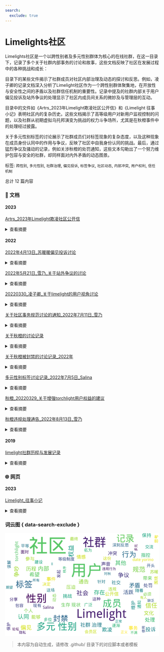 ```yaml
---
search:
  exclude: true
---
```



# Limelights社区

Limelights社区是一个以跨性别者及多元性别群体为核心的在线社群，在这一目录下，记录了多个关于社群内部事务的讨论和故事，这些文档反映了社区在发展过程中的各种挑战和成长：

目录下的某些文件揭示了社群成员对社区内部治理及动态的探讨和反思。例如，凌子卿的记录文档深入分析了Limelight社区作为一个跨性别群体聚集地，在开放性与安全性之间的矛盾以及社群信任机制的重要性。记录中提及的社群内部关于用户偏见投诉及站外争议的处理显示了社区内成员间关系的微妙及与管理层的互动。

目录中的文件如《Artrs_2023年Limelight欺凌社区公开信》和《Limelight 往事小记》表明社区内的复杂历史。这些文档揭示了高等级用户对新用户监视控制的问题，以及社群从初期虚拟乌托邦演变为挑战的权力斗争场所，尤其是在秋橙事件中的处理经过披露。

关于多元性别标签的讨论展示了社群成员们对标签现象的复杂态度，以及这种现象在成员身份认同中的作用与争议，反映了社区中自我身份认同的挑战。最后，通过猛烈争议及骚动的记录，例如关涉秋橙的处罚通知，这些文本勾勒出了一个努力维护包容与安全的社群，却同样面对内外矛盾的动态图景。


标签: `跨性别`, `多元性别`, `社群治理`, `偏见投诉`, `标签争议`, `社区动态`, `内部冲突`, `用户权利`, `信任机制`


总计 12 篇内容



### 📄 文档


#### 2023



[Artrs_2023年Limelight欺凌社区公开信](Artrs_2023年Limelight欺凌社区公开信_page.md)<details><summary>查看摘要</summary>

这份文件是一封公开信，主要揭露了名为 Limelight 的在线社区所存在的欺凌行为。公开信的作者 Arts 通过详细的描述和分析，展示了 Limelight 社区从起源到发展的阶段，以及与用户之间的信任等级制度相互作用下，如何形成了一个隔离和压迫的新环境。文件指出，Limelight 最初被视为一个倡导平等与解放的多元社区，然而随着时间的推移，这个社区却逐渐演变成一个以特权和等级制度为基础的结构。在这种结构中，高等级用户对新用户进行监视和控制，新用户在社区中的声音受到压制，形成了用户之间的不信任和对立。公开信中也提到了关于秋橙的事件，她作为一名新用户，勇敢提出对现有制度的质疑和建议，但最终遭到老用户的强烈抵制和欺凌。文件通过描述这场矛盾的爆发和管理者对秋橙的“公审”，揭示了 Limelight 社区内潜藏的权力斗争以及对新用户的压迫，这让更多人意识到自己并不是孤立无援，从而增加了对抗不公的勇气。
</details>



#### 2022



[2022年4月13日_苏暖暖偏见投诉讨论](2022年4月13日_苏暖暖偏见投诉讨论_page.md)<details><summary>查看摘要</summary>

该文档记录了在Limelights社区内关于用户苏暖暖的偏见和投诉讨论。文件中包含了用户Kennket1（可甜）在2022年4月13日发起的投诉，指控苏暖暖对其进行偏见、不合理的指责、以及可能的诽谤与欺凌。Kennket1 对苏暖暖的行为表示强烈的不满，认为其对自己态度恶劣，甚至暗示苏暖暖故意误解其意图，给其带来了严重的情绪影响。这种投诉引发了社区其他用户的讨论，不同声音在各个评论中争论，关于misgender行为的正确性被广泛探讨，一些用户对如何使用合适的代词表示关切，而另一些用户则围绕该事件的诽谤性质展开了辩论。文中展示了这些对话不仅涉及个人情感的纠纷，还有关于社区内对跨性别认同的敏感性以及如何处理人际关系中误解和冲突的问题。讨论中也出现了对于管理层行为的质疑，以及对偏见和抨击的反思，显示出社群内在多元性别问题上的复杂性与挑战。总之，这个文档呈现了一场围绕性别认同与社群规范的深入讨论，突显了在跨性别社群中维护个人权利与相互理解的重要性。
</details>




[2022年5月21日_雪乃_关于站外争议的讨论](2022年5月21日_雪乃_关于站外争议的讨论_page.md)<details><summary>查看摘要</summary>

该文件是关于Limelights社区内，针对站外争议进行讨论的文档，由雪乃于2022年5月21日发布。文中明确指出，Limelights并不是一个社群争吵的平台，不应承载任何形式的个人攻击或争吵。文中提到，为了维护社区的秩序，任何针对特定对象的争议内容，可能将会被隐藏或删除。该决定在相关争吵发酵后制定，参与争吵的用户可能会面临禁言或封禁的处罚。

文件中提到的具体案例包括对参与争吵的特定用户采取的纪律措施，例如对@上坂桜介因发布私人矛盾和账户争用进行禁言的处罚，以及另一名用户因个人动机扩大社区矛盾而面临永久封禁。这一系列措施旨在保护社区的和谐氛围，让用户能够更加安心地在此进行积极的交流，而不是陷入无谓的争执中。

从其他用户的反馈来看，社区成员对于维护团结和相互支持的价值观有着共识。不少用户在讨论中呼吁大家要保持希望和正能量，尤其是在面临社会歧视的情况下，团结显得尤为重要。他们强调，单个个体无法扭转社会的歧视，唯有通过团结才能继续向前。这些讨论反映了跨性别及多元性别群体在面对困难时的心声，也表现出社区成员之间的关怀与支持。
</details>




[20220330_凌子卿_关于limelight的用户视角讨论](20220330_凌子卿_关于limelight的用户视角讨论_page.md)<details><summary>查看摘要</summary>

该文档是关于Limelight社群的一份讨论记录，主要由凌子卿于2022年3月30日撰写，文中探讨了Limelight社区作为跨性别者为核心建立的社群的内部动态与挑战。记载了社群用户的经验和他们对社群未来发展的看法。在此文中，凌子卿从多个角度分析了Limelight的开放性与安全性之间的矛盾，指出由于外部环境的恶化，社群必须保持一定的防范措施，这对新用户构成了不平等的局面。文中提到：“limelight的活跃并不是说明环境友善”，这是因为社群的访问者中存在着反对跨性别人士的声音。进一步探讨中，凌子卿强调了社区内信任机制的重要性，指出“一个信任机制必须是存在且有效的”，与此同时需要更广泛的包容与理解，以避免社区内部产生不必要的斗争。此文不仅涉及社群的治理与管理，还深入讨论了成员的生存现状，反映出跨性别社群在面对压迫时的复杂情感与思考，是对多元性别社群问题的一次重要记录。
</details>




[关于社区事务规范讨论的通知_2022年7月11日_雪乃](关于社区事务规范讨论的通知_2022年7月11日_雪乃_page.md)<details><summary>查看摘要</summary>

该文件是来自Limelights社区的关于社区事务规范的通知，发布时间为2022年7月11日，由社区成员雪乃发布。二是由一系列对社区相关事务进行管理和规范的讨论和规定，旨在维护社区的健康氛围，避免不必要的争吵和冲突。文件开头，雪乃表达了对社区成员讨论热情的肯定，随后确立了一些明确的规则，确保所有与小组事务相关的讨论能够在合理和有依据的情况下进行。文件中提到，对于任何相关的指控，只有当事人可以直接向管理人员提出，任何不实指控都将受到处罚。文件也强调了在讨论中必须提供必要的依据,以避免无证据的指控带来的影响。
</details>




[关于秋橙的讨论记录](关于秋橙的讨论记录_page.md)<details><summary>查看摘要</summary>

本文件记录了Limelights社区中关于成员秋橙的讨论，围绕其在社区内的行为引发的争议进行了深入分析与探讨。讨论者们在文本中表达了对秋橙某些行为的不同看法，如如何理解她的推测行为，以及社群在引导与规范方面的不足。讨论的开始是由用户雪乃发起，她透露自己曾与秋橙产生交流，并注意到她在多项话题上与其他用户的立场存在差异。文件的内容直面秋橙的社交能力，以及社区规则的模糊性所带来的冲突。参与讨论的用户们提出了对社区规范的多种看法，有些认为需要更明确的规则来引导新旧用户的行为，而另一些则表达了对跨越情感与社交能量的理解与包容。整个记录流露出对社群互助与和谐的期望，同时也凸显了社交中的复杂性与人际间沟通的微妙。

记录中提到了一些具体例子和建议，例如由用户Wing綝酱が提出，希望社区能够强化对建议的管理与审核，以改善当前的互动状态，同时强调开放性与情感交流的重要性。文末的讨论还包含了对未来可能的社群治理模式及规范的探讨，表明用户们对有效管理与共存的关切。“社区的问题，社区在这方面缺乏说明，会让新用户难以理解。”这一句表达了用户对社群治理的深切思考与希望。
</details>




[关于秋橙被封禁的讨论记录_2022年](关于秋橙被封禁的讨论记录_2022年_page.md)<details><summary>查看摘要</summary>

该文件记录了2022年7月4日Limelights社区关于用户@秋橙被封禁的讨论。这场讨论引发了社区成员对封禁原因、程序正义和社区管理规则的深刻反思。文件中，有用户提到“秋橙作为ll的一个用户，为ll的建设提供了大量宝贵意见”，可见@秋橙在社区中的影响力和贡献。在多位用户的发言中，有人认为封禁的处理程序不正义，且缺乏透明度。一位用户指出，“之前封禁都要记录的”，反映了一些成员对于社区治理规则的期待与不满。
</details>




[多元性别标签讨论记录_2022年7月5日_Salina](多元性别标签讨论记录_2022年7月5日_Salina_page.md)<details><summary>查看摘要</summary>

这份文件是《多元性别标签讨论记录》，记录了名为Limelights社群中成员对多元性别标签的讨论情况。这场讨论发生在2022年7月5日及其后几天，由Salina发起，包含多位成员的实时聊天记录。文件开头提到有人对“贴标签”的感慨，Salina以‘吵架吵不过就说别⼈不正常’引入了对标签现象的思考，显示出社群内部对于标签的复杂看法和争议。

在讨论中，Chikage提及‘moer，含糖，这都算标签吗’，穷极了对标签界限模糊的调侃，而Senioria则表达了对标签的反对，认为很多因为标签而生的误解和偏见需要被消除。多位成员在此过程中分享了自己的看法，抒发了对自身认同感的体验与困惑，反映出了多元性别社群在面对外界标签化时的脆弱与不安。

这种深入的社群讨论不仅代表了多元性别者对自我身份和社会认同的追寻，也体现了社群内对彼此支持与理解的渴望。随着对标签现象的探讨逐渐深入，成员之间开始分享对自身的认同感，表现出社群在寻找共同体感及对抗标签带来的压力时的显著动态。值得注意的是，有成员表示对自我的认同与标签之间存在着较大的矛盾，不同的声音展现出社群中的多元化与复杂性。
</details>




[秋橙_20220329_关于增强torchlight用户权益的建议](秋橙_20220329_关于增强torchlight用户权益的建议_page.md)<details><summary>查看摘要</summary>

该文件名为《关于增强torchlight用户权益的建议》，由秋橙于2022年3月29日创作。文件主要讨论了如何保护参与torchlight社区的用户权益，尤其针对现有关于会员区的管理问题，提出了一系列意见和建议。在文件中，秋橙首先指出现有的权限管理和分类存在不合理之处，强调了保持社区的私密性与用户之间的信任关系的重要性。秋橙提到，某些已经不活跃的用户希望保护过去的讨论内容，应当严谨处理会员区和开放区的主题。在讨论中，她提到需要分类会员区的主题，并对其中一些主题进行重新评估，以确保不会因为不合理的管理影响到用户的体验。秋橙还提到由于社区管理人员的变动，导致用户对于其未来的发展方向感到不安，她希望能够通过严格的管理措施，让活跃用户与不活跃用户的讨论空间保持清晰的边界。最终，秋橙的主张意在提高用户的权益与社区活跃度，同时探索一种更加公平与合理的管理机制，以应对社区内产生的种种矛盾与问题。
</details>




[秋橙违规处理通告_2022年8月13日_雪乃](秋橙违规处理通告_2022年8月13日_雪乃_page.md)<details><summary>查看摘要</summary>

本文件是关于Limelights社区在处理用户@秋橙因一系列违规行为而作出的通告。通告由雪乃发布，日期为2022年8月13日。根据社区的讨论以及对各方意见的了解，社区决定对秋橙的行为进行处罚，封禁期限至2023年1月2日。文中列举了秋橙的具体违规情形，包括使用虚假信息造成公众恐慌、擅自公开其他用户的隐私、对其他用户骚扰、拒绝遵守社区管理规定等。这份通告的目的在于维护社区的正常秩序，强调了对违规行为的零容忍以及社区内部应有的自律与诚实。同时，通告也表达了对所有社区成员相互包容与尊重的期望，并提到对4月26日之前的相关问题将进行调查。文中还提及了一些社区成员对封禁决定的不同看法，显示出社区内部关于这一问题的广泛讨论与不同的意见。
</details>



#### 2019



[limelight社群历程与发展记录](limelight社群历程与发展记录_page.md)<details><summary>查看摘要</summary>

本文记录了Limelight社区的发展历程，包含了该社区自成立以来的多个重要里程碑。文中提到，2014年6月5日，百度药娘吧被封禁，促使社区创始人misaka4e21与其他成员联合启动了名为date-yorino的计划，旨在推进跨性别权益并建立一个有支持性的社区。2014年11月1日，date-yorino正式成立，随后在技术和社区建设上经历了许多挑战，包括技术故障和用户访问问题。2016年，date-yorino更名为{{原跑路站}}，并引入了全新的Discourse论坛系统，标志着社区管理架构的一个重要转变。随着时间的推移，社区逐渐扩大并开始推出各种服务和社交平台，包括Mastodon实例和微信群聊。2018年12月8日，社区经历了震惊的‘12·08’管理员人身攻击事件，导致Telegram群传奇解散。在2019年，该社区发布了停止运营的通知，并在后续改名为Limelight。文中总结了该社区的发展历程，强调了建立平等和解放的使命，以及对文化和社会进步推动的承诺。这些记录不仅是过去一段艰辛历程的见证，也是未来继续前行的动力。
</details>



### 🌐 网页


#### 2023



[Limelight_往事小记](Limelight_往事小记.md)<details><summary>查看摘要</summary>

《Limelight 往事小记》是一篇深刻反思社区内外部冲突的纪实文章，讲述了Limelight社区的兴衰与发展历程。文章由一位曾在该社区活跃的成员撰写，他亲历了社区的繁荣与最终的解散。开头，作者表达了对“星星陨落”和社区葬礼的哀悼，反映了其对这片空间的深厚感情和依依不舍。文章分为多个部分，详细叙述了自己与Limelight的初次邂逅及其积极参与翻译医学文献的经历，展现了社区最初所营造的友好氛围。该篇章也探讨了社区内部管理的动态变化，从管理层的频繁更迭到社区规则的调整，揭示了这些变化如何影响成员之间的关系和整体氛围。最后，作者总结了在此过程中所感悟的教训，包括对小圈子内的局限性的警惕，呼吁对社会各类群体的理解和共容。整篇文章不仅是对社区文化的回顾，也是对多元性别社群内挑战与悲剧的深刻反思。
</details>




### 词云图 { data-search-exclude }

![./社群及NGO文件/社群讨论/Limelights社区摘要词云图](abstracts_wordcloud.png)


> 本内容为自动生成，请修改 .github/ 目录下的对应脚本或者模板
